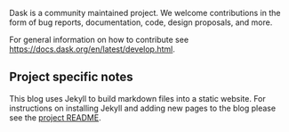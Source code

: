 Dask is a community maintained project. We welcome contributions in the form of bug reports, documentation, code, design proposals, and more. 

For general information on how to contribute see https://docs.dask.org/en/latest/develop.html.

## Project specific notes

This blog uses Jekyll to build markdown files into a static website. For instructions on installing Jekyll and adding new pages
to the blog please see the [project README](https://github.com/dask/dask-blog/blob/gh-pages/README.md).

